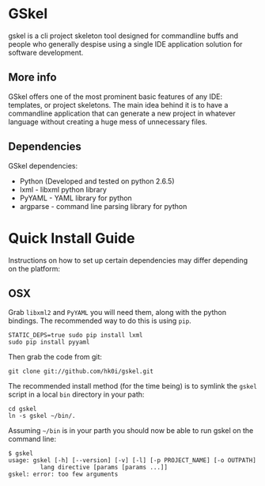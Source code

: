 GSkel
===============================================================================
gskel is a cli project skeleton tool designed for commandline buffs and people
who generally despise using a single IDE application solution for software
development.

More info
------------------------------------------------------------------------------
GSkel offers one of the most prominent basic features of any IDE: templates, or
project skeletons. The main idea behind it is to have a commandline application
that can generate a new project in whatever language without creating a huge
mess of unnecessary files.

Dependencies
------------------------------------------------------------------------------
GSkel dependencies:

- Python (Developed and tested on python 2.6.5)
- lxml - libxml python library
- PyYAML - YAML library for python
- argparse - command line parsing library for python

Quick Install Guide
==============================================================================
Instructions on how to set up certain dependencies may differ depending on the
platform:

OSX
------------------------------------------------------------------------------
Grab `libxml2` and `PyYAML` you will need them, along with the python bindings.
The recommended way to do this is using `pip`.

    STATIC_DEPS=true sudo pip install lxml
    sudo pip install pyyaml

Then grab the code from git:

    git clone git://github.com/hk0i/gskel.git

The recommended install method (for the time being) is to symlink the `gskel`
script in a local `bin` directory in your path:

    cd gskel
    ln -s gskel ~/bin/.

Assuming `~/bin` is in your parth you should now be able to run gskel on the
command line:

    $ gskel
    usage: gskel [-h] [--version] [-v] [-l] [-p PROJECT_NAME] [-o OUTPATH]
             lang directive [params [params ...]]
    gskel: error: too few arguments